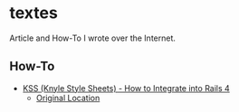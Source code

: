 textes
======

Article and How-To I wrote over the Internet.

## How-To

 * [KSS (Knyle Style Sheets) - How to Integrate into Rails 4](kss-knyle-style-sheets-how-integrate-rails-4.md)
   * [Original Location](http://www.beaudoinasm.com/ateliers/kss-knyle-style-sheets-how-integrate-rails-4/)
